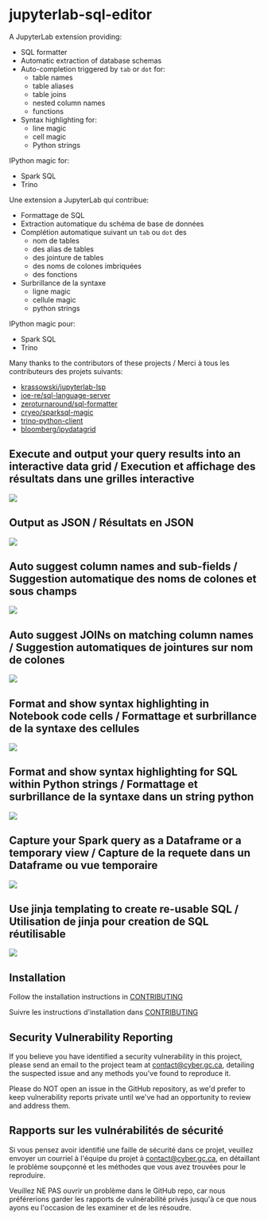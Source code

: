 # jupyterlab-sql-editor

A JupyterLab extension providing:

- SQL formatter
- Automatic extraction of database schemas
- Auto-completion triggered by `tab` or `dot` for:
    - table names
    - table aliases
    - table joins
    - nested column names
    - functions
- Syntax highlighting for:
    - line magic
    - cell magic
    - Python strings

IPython magic for:
- Spark SQL
- Trino

Une extension a JupyterLab qui contribue:

- Formattage de SQL
- Extraction automatique du schéma de base de données
- Complétion automatique suivant un `tab` ou `dot` des
    - nom de tables
    - des alias de tables
    - des jointure de tables
    - des noms de colones imbriquées
    - des fonctions
-  Surbrillance de la syntaxe
    - ligne magic
    - cellule magic
    - python strings

IPython magic pour:
- Spark SQL
- Trino

Many thanks to the contributors of these projects / Merci à tous les contributeurs des projets suivants:

- [krassowski/jupyterlab-lsp](https://github.com/jupyter-lsp/jupyterlab-lsp)
- [joe-re/sql-language-server](https://github.com/joe-re/sql-language-server)
- [zeroturnaround/sql-formatter](https://github.com/zeroturnaround/sql-formatter)
- [cryeo/sparksql-magic](https://github.com/cryeo/sparksql-magic)
- [trino-python-client](https://github.com/trinodb/trino-python-client)
- [bloomberg/ipydatagrid](https://github.com/bloomberg/ipydatagrid)


## Execute and output your query results into an interactive data grid / Execution et affichage des résultats dans une grilles interactive
![](https://raw.githubusercontent.com/CybercentreCanada/jupyterlab-sql-editor/main/images//ipydatagrid.gif)

## Output as JSON / Résultats en JSON
![](https://raw.githubusercontent.com/CybercentreCanada/jupyterlab-sql-editor/main/images//json-output.gif)

## Auto suggest column names and sub-fields / Suggestion automatique des noms de colones et sous champs
![](https://raw.githubusercontent.com/CybercentreCanada/jupyterlab-sql-editor/main/images//sparksql-nested-columns.gif)

## Auto suggest JOINs on matching column names / Suggestion automatiques de jointures sur nom de colones
![](https://raw.githubusercontent.com/CybercentreCanada/jupyterlab-sql-editor/main/images//spark-inner-join.gif)

## Format and show syntax highlighting in Notebook code cells / Formattage et surbrillance de la syntaxe des cellules
![](https://raw.githubusercontent.com/CybercentreCanada/jupyterlab-sql-editor/main/images/format-cell.gif)

## Format and show syntax highlighting for SQL within Python strings / Formattage et surbrillance de la syntaxe dans un string python
![](https://raw.githubusercontent.com/CybercentreCanada/jupyterlab-sql-editor/main/images//format-string.gif)

## Capture your Spark query as a Dataframe or a temporary view / Capture de la requete dans un Dataframe ou vue temporaire
![](https://raw.githubusercontent.com/CybercentreCanada/jupyterlab-sql-editor/main/images//args.png)

## Use jinja templating to create re-usable SQL / Utilisation de jinja pour creation de SQL réutilisable
![](https://raw.githubusercontent.com/CybercentreCanada/jupyterlab-sql-editor/main/images//jinja.png)



## Installation

Follow the installation instructions in [CONTRIBUTING](./CONTRIBUTING.md)

Suivre les instructions d'installation dans [CONTRIBUTING](./CONTRIBUTING.md)

## Security Vulnerability Reporting

If you believe you have identified a security vulnerability in this project, please send an email to the project
team at contact@cyber.gc.ca, detailing the suspected issue and any methods you've found to reproduce it.

Please do NOT open an issue in the GitHub repository, as we'd prefer to keep vulnerability reports private until
we've had an opportunity to review and address them.

## Rapports sur les vulnérabilités de sécurité

Si vous pensez avoir identifié une faille de sécurité dans ce projet, veuillez envoyer un courriel à l'équipe du projet à contact@cyber.gc.ca, en détaillant le problème soupçonné et les méthodes que vous avez trouvées pour le reproduire.

Veuillez NE PAS ouvrir un problème dans le GitHub repo, car nous préférerions garder les rapports de vulnérabilité privés jusqu'à ce que nous ayons eu l'occasion de les examiner et de les résoudre.

